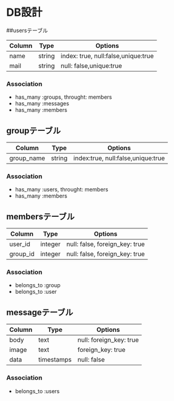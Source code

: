 # DB設計

##usersテーブル

|Column|Type|Options|
|------|----|-------|
|name|string|index: true, null:false,unique:true|
|mail|string|null: false,unique:true|

### Association
- has_many :groups, throught: members
- has_many :messages
- has_many :members


## groupテーブル
|Column|Type|Options|
|------|----|-------|
|group_name|string|index:true, null:false,unique:true|

### Association
- has_many :users, throught: members
- has_many :members

## membersテーブル

|Column|Type|Options|
|------|----|-------|
|user_id|integer|null: false, foreign_key: true|
|group_id|integer|null: false, foreign_key: true|

### Association
- belongs_to :group
- belongs_to :user

## messageテーブル
|Column|Type|Options|
|------|----|-------|
|body|text|null: foreign_key: true|
|image|text| foreign_key: true|
|data|timestamps|null: false|

### Association
- belongs_to :users